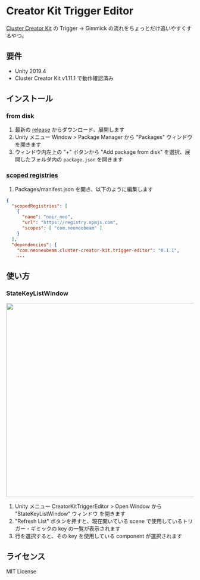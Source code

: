 # Creator Kit Trigger Editor

[Cluster Creator Kit](https://github.com/ClusterVR/ClusterCreatorKit) の Trigger -> Gimmick の流れをちょっとだけ追いやすくするやつ。

## 要件

- Unity 2019.4
- Cluster Creator Kit v1.11.1 で動作確認済み

## インストール

### from disk

1. 最新の [release](https://github.com/noir-neo/CreatorKitTriggerEditor/releases) からダウンロード、展開します
1. Unity メニュー Window > Package Manager から "Packages" ウィンドウを開きます
1. ウィンドウ内左上の "+" ボタンから "Add package from disk" を選択、展開したフォルダ内の `package.json` を開きます

### [scoped registries](https://docs.unity3d.com/Manual/upm-scoped.html)

1. Packages/manifest.json を開き、以下のように編集します

```Packages/manifest.json
{
  "scopedRegistries": [
    {
      "name": "noir_neo",
      "url": "https://registry.npmjs.com",
      "scopes": [ "com.neoneobeam" ]
    }
  ],
  "dependencies": {
    "com.neoneobeam.cluster-creator-kit.trigger-editor": "0.1.1",
    ...
```

## 使い方

### StateKeyListWindow

<img width="521" src="https://user-images.githubusercontent.com/3272594/102250045-67ffa580-3f46-11eb-83d7-ecec4bd8607c.png">

1. Unity メニュー CreatorKitTriggerEditor > Open Window から "StateKeyListWindow" ウィンドウ を開きます
1. "Refresh List" ボタンを押すと、現在開いている scene で使用しているトリガー・ギミックの key の一覧が表示されます
1. 行を選択すると、その key を使用している component が選択されます

## ライセンス

MIT License
